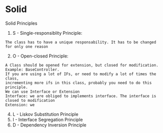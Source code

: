 # Solid

Solid Principles

1) S - Single-responsiblity Principle:
```
The class has to have a unique responsability. It has to be changed for only one reason
```
2) O - Open-closed Principle: 
```
A Class should be opened for extension, but closed for modification. 
Example: BaseController. 
If you are using a lot of IFs, or need to modify a lot of times the class, 
incrementing more ifs in this class, probably you need to do this principle. 
We can use Interface or Extension
Interface: we are obliged to implements interface. The interface is closed to modification
Extension: we 
```

4) L - Liskov Substitution Principle
5) I - Interface Segregation Principle
6) D - Dependency Inversion Principle
